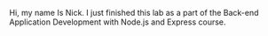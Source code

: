 Hi, my name Is Nick. I just finished this lab as a part of the Back-end Application Development with Node.js and Express course. 
